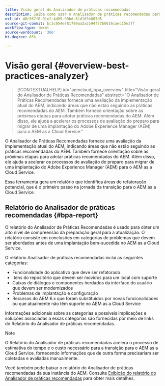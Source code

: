 ```yaml
---
title: Visão geral do Analisador de práticas recomendadas
description: Saiba como usar o Analisador de práticas recomendadas para avaliar a adesão da implementação do AEM às práticas recomendadas
exl-id: 46c567f8-91e2-4d85-98bd-61d183b887d5
source-git-commit: bc3c054e781789aa2a2b94f77b0616caec15e2ff
workflow-type: tm+mt
source-wordcount: '366'
ht-degree: 65%

---
```


# Visão geral {#overview-best-practices-analyzer}

>[!CONTEXTUALHELP]
>id="aemcloud_bpa_overview"
>title="Visão geral do Analisador de Práticas Recomendadas"
>abstract="O Analisador de Práticas Recomendadas fornece uma avaliação da implementação atual do AEM, indicando áreas que não estão seguindo as práticas recomendadas do AEM. Também fornece orientação sobre as próximas etapas para adotar práticas recomendadas do AEM. Além disso, ele ajuda a acelerar os processos de avaliação do preparo para migrar de uma implantação do Adobe Experience Manager (AEM) para o AEM as a Cloud Service."

O Analisador de Práticas Recomendadas fornece uma avaliação da implementação atual do AEM, indicando áreas que não estão seguindo as práticas recomendadas do AEM. Também fornece orientação sobre as próximas etapas para adotar práticas recomendadas do AEM. Além disso, ele ajuda a acelerar os processos de avaliação do preparo para migrar de uma implantação do Adobe Experience Manager (AEM) para o AEM as a Cloud Service.

Essa ferramenta gera um relatório que identifica áreas de refatoração potencial, que é o primeiro passo na jornada da transição para o AEM as a Cloud Service.

## Relatório do Analisador de práticas recomendadas {#bpa-report}

O relatório do Analisador de Práticas Recomendadas é usado para obter um alto nível de compreensão da preparação geral para a atualização. O relatório consiste em conclusões em categorias de problemas que devem ser abordados antes de uma implantação bem-sucedida no AEM as a Cloud Service.

O relatório Analisador de práticas recomendadas inclui as seguintes categorias:

* Funcionalidade do aplicativo que deve ser refatorado
* Itens do repositório que devem ser movidos para um local com suporte
* Caixas de diálogos e componentes herdados da interface do usuário que devem ser modernizados
* Problemas de implantação e configuração
* Recursos do AEM 6.x que foram substituídos por novas funcionalidades ou que atualmente não têm suporte no AEM as a Cloud Service

Informações adicionais sobre as categorias e possíveis implicações e soluções associadas a essas categorias são fornecidas por meio de links do Relatório do Analisador de práticas recomendadas.

>[!NOTE]
>O Relatório do Analisador de práticas recomendadas acelera o processo de estimativa do tempo e o custo necessário para a transição para o AEM as a Cloud Service, fornecendo informações que de outra forma precisariam ser coletadas e avaliadas manualmente.

Você também pode baixar o relatório do Analisador de práticas recomendadas da sua instância do AEM. Consulte [Exibição do relatório do Analisador de práticas recomendadas](/help/journey-migration/best-practices-analyzer/using-best-practices-analyzer.md#viewing-report) para obter mais detalhes.
